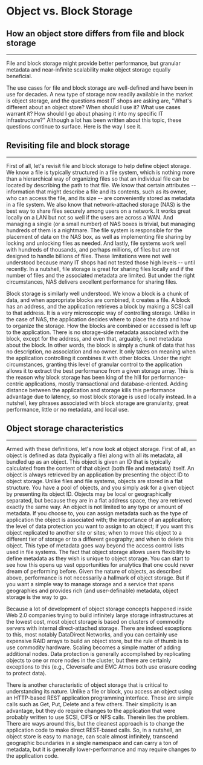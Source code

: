Object vs. Block Storage
=====

## How an object store differs from file and block storage
---
File and block storage might provide better performance, but granular metadata and near-infinite scalability make object storage equally beneficial.

The use cases for file and block storage are well-defined and have been in use for decades. A new type of storage now readily available in the market is object storage, and the questions most IT shops are asking are, "What's different about an object store? When should I use it? What use cases warrant it? How should I go about phasing it into my specific IT infrastructure?" Although a lot has been written about this topic, these questions continue to surface. Here is the way I see it.

## Revisiting file and block storage
---
First of all, let's revisit file and block storage to help define object storage. We know a file is typically structured in a file system, which is nothing more than a hierarchical way of organizing files so that an individual file can be located by describing the path to that file. We know that certain attributes -- information that might describe a file and its contents, such as its owner, who can access the file, and its size -- are conveniently stored as metadata in a file system. We also know that network-attached storage (NAS) is the best way to share files securely among users on a network. It works great locally on a LAN but not so well if the users are across a WAN. And managing a single (or a small number) of NAS boxes is trivial, but managing hundreds of them is a nightmare. The file system is responsible for the placement of data on the NAS box, as well as implementing file sharing by locking and unlocking files as needed. And lastly, file systems work well with hundreds of thousands, and perhaps millions, of files but are not designed to handle billions of files. These limitations were not well understood because many IT shops had not tested those high levels -- until recently. In a nutshell, file storage is great for sharing files locally and if the number of files and the associated metadata are limited. But under the right circumstances, NAS delivers excellent performance for sharing files.

Block storage is similarly well understood. We know a block is a chunk of data, and when appropriate blocks are combined, it creates a file. A block has an address, and the application retrieves a block by making a SCSI call to that address. It is a very microscopic way of controlling storage. Unlike in the case of NAS, the application decides where to place the data and how to organize the storage. How the blocks are combined or accessed is left up to the application. There is no storage-side metadata associated with the block, except for the address, and even that, arguably, is not metadata about the block. In other words, the block is simply a chunk of data that has no description, no association and no owner. It only takes on meaning when the application controlling it combines it with other blocks. Under the right circumstances, granting this level of granular control to the application allows it to extract the best performance from a given storage array. This is the reason why block storage has been king of the hill for performance-centric applications, mostly transactional and database-oriented. Adding distance between the application and storage kills this performance advantage due to latency, so most block storage is used locally instead. In a nutshell, key phrases associated with block storage are granularity, great performance, little or no metadata, and local use.

## Object storage characteristics
---
Armed with these definitions, let's now look at object storage. First of all, an object is defined as data (typically a file) along with all its metadata, all bundled up as an object. This object is given an ID that is typically calculated from the content of that object (both file and metadata) itself. An object is always retrieved by an application by presenting the object ID to object storage. Unlike files and file systems, objects are stored in a flat structure. You have a pool of objects, and you simply ask for a given object by presenting its object ID. Objects may be local or geographically separated, but because they are in a flat address space, they are retrieved exactly the same way. An object is not limited to any type or amount of metadata. If you choose to, you can assign metadata such as the type of application the object is associated with; the importance of an application; the level of data protection you want to assign to an object; if you want this object replicated to another site or sites; when to move this object to a different tier of storage or to a different geography; and when to delete this object. This type of metadata goes way beyond the access control lists used in file systems. The fact that object storage allows users flexibility to define metadata as they wish is unique to object storage. You can start to see how this opens up vast opportunities for analytics that one could never dream of performing before. Given the nature of objects, as described above, performance is not necessarily a hallmark of object storage. But if you want a simple way to manage storage and a service that spans geographies and provides rich (and user-definable) metadata, object storage is the way to go.

Because a lot of development of object storage concepts happened inside Web 2.0 companies trying to build infinitely large storage infrastructures at the lowest cost, most object storage is based on clusters of commodity servers with internal direct-attached storage. There are indeed exceptions to this, most notably DataDirect Networks, and you can certainly use expensive RAID arrays to build an object store, but the rule of thumb is to use commodity hardware. Scaling becomes a simple matter of adding additional nodes. Data protection is generally accomplished by replicating objects to one or more nodes in the cluster, but there are certainly exceptions to this (e.g., Cleversafe and EMC Atmos both use erasure coding to protect data).

There is another characteristic of object storage that is critical to understanding its nature. Unlike a file or block, you access an object using an HTTP-based REST application programming interface. These are simple calls such as Get, Put, Delete and a few others. Their simplicity is an advantage, but they do require changes to the application that were probably written to use SCSI, CIFS or NFS calls. Therein lies the problem. There are ways around this, but the cleanest approach is to change the application code to make direct REST-based calls. So, in a nutshell, an object store is easy to manage, can scale almost infinitely, transcend geographic boundaries in a single namespace and can carry a ton of metadata, but it is generally lower-performance and may require changes to the application code.
